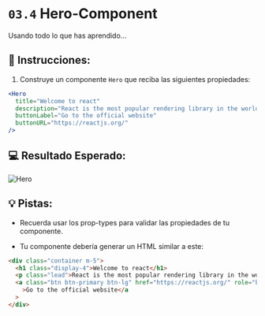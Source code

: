 # `03.4` Hero-Component

Usando todo lo que has aprendido...

## 📝 Instrucciones:

1. Construye un componente `Hero` que reciba las siguientes propiedades:

```jsx
<Hero
  title="Welcome to react"
  description="React is the most popular rendering library in the world"
  buttonLabel="Go to the official website"
  buttonURL="https://reactjs.org/"
/>
```

## 💻 Resultado Esperado:

![Hero](../../.learn/assets/03.4-1.png?raw=true)

## 💡 Pistas:

- Recuerda usar los prop-types para validar las propiedades de tu componente.

- Tu componente debería generar un HTML similar a este:

```html
<div class="container m-5">
  <h1 class="display-4">Welcome to react</h1>
  <p class="lead">React is the most popular rendering library in the world</p>
  <a class="btn btn-primary btn-lg" href="https://reactjs.org/" role="button"
    >Go to the official website</a
  >
</div>
```
